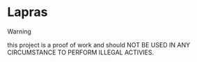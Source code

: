 # Lapras

> [!WARNING]
> this project is a proof of work and should NOT BE USED IN ANY CIRCUMSTANCE TO PERFORM ILLEGAL ACTIVIES.


